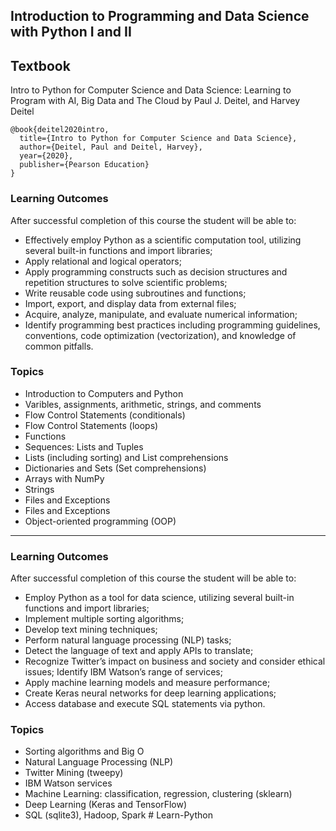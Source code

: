 ## Introduction to Programming and Data Science with Python I and II

## Textbook

Intro to Python for Computer Science and Data Science: Learning to Program with AI, Big Data and The Cloud by Paul J. Deitel, and Harvey Deitel

```
@book{deitel2020intro,
  title={Intro to Python for Computer Science and Data Science},
  author={Deitel, Paul and Deitel, Harvey},
  year={2020},
  publisher={Pearson Education}
}
```


### Learning Outcomes 

After successful completion of this course the student will be able to:
- Effectively employ Python as a scientific computation tool, utilizing several built-in functions and import libraries;
- Apply relational and logical operators;
- Apply programming constructs such as decision structures and repetition structures to solve scientific problems;
- Write reusable code using subroutines and functions;
- Import, export, and display data from external files;
- Acquire, analyze, manipulate, and evaluate numerical information;
- Identify programming best practices including programming guidelines, conventions, code optimization (vectorization), and knowledge of common pitfalls.

### Topics 

- Introduction to Computers and Python
- Varibles, assignments, arithmetic, strings, and comments 
- Flow Control Statements (conditionals)
- Flow Control Statements (loops) 
- Functions
- Sequences: Lists and Tuples
- Lists (including sorting) and List comprehensions
- Dictionaries and Sets (Set comprehensions) 
- Arrays with NumPy
- Strings
- Files and Exceptions
- Files and Exceptions
- Object-oriented programming (OOP)

---



### Learning Outcomes

After successful completion of this course the student will be able to:

- Employ Python as a tool for data science, utilizing several built-in functions and import libraries;
- Implement multiple sorting algorithms;
- Develop text mining techniques;
- Perform natural language processing (NLP) tasks;
- Detect the language of text and apply APIs to translate;
- Recognize Twitter’s impact on business and society and consider ethical issues; Identify IBM Watson’s range of services;
- Apply machine learning models and measure performance;
- Create Keras neural networks for deep learning applications;
- Access database and execute SQL statements via python.

### Topics

- Sorting algorithms and Big O
- Natural Language Processing (NLP)
- Twitter Mining (tweepy)
- IBM Watson services
- Machine Learning: classification, regression, clustering (sklearn)
- Deep Learning (Keras and TensorFlow)
- SQL (sqlite3), Hadoop, Spark
#   L e a r n - P y t h o n  
 
